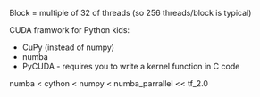 Block = multiple of 32 of threads (so 256 threads/block is typical)

CUDA framwork for Python kids:
* CuPy (instead of numpy)
* numba
* PyCUDA - requires you to write a kernel function in C code

numba < cython < numpy < numba_parrallel << tf_2.0
